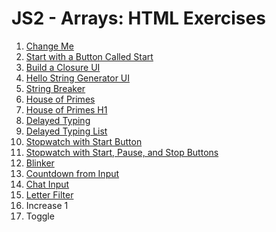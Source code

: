 # JS2 - Arrays: HTML Exercises

1. [Change Me](change-me/README.md)
2. [Start with a Button Called Start](start-with-a-button-called-start/README.md)
3. [Build a Closure UI](closure-ui/README.md)
4. [Hello String Generator UI](hello-string-generator/README.md)
5. [String Breaker](string-breaker/README.md)
6. [House of Primes](house-of-primes/README.md)
7. [House of Primes H1](house-of-primes-h1/README.md)
8. [Delayed Typing](delayed-typing/README.md)
9. [Delayed Typing List](delayed-typing-list/README.md)
10. [Stopwatch with Start Button](stopwatch-with-start/README.md)
11. [Stopwatch with Start, Pause, and Stop Buttons](stopwatch-with-start-pause-and-stop/README.md)
12. [Blinker](blinker/README.md)
13. [Countdown from Input](countdown-from-input/README.md)
14. [Chat Input](chat-input/README.md)
15. [Letter Filter](letter-filter/README.md)
16. Increase 1
17. Toggle

